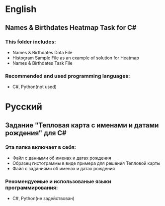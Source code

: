 # English
## Names & Birthdates Heatmap Task for C#
### This folder includes:
- Names & Birthdates Data File
- Histogram Sample File as an example of solution for Heatmap
- Names & Birthdates Task File
### Recommended and used programming languages:
- C#, Python(not used)

# Русский
## Задание "Тепловая карта с именами и датами рождения" для C#
### Эта папка включает в себя:
- Файл с данными об именах и датах рождения
- Образец гистограммы в виде примера для решения Тепловой карты
- Файл с заданиями об именах и датах рождения
### Рекомендуемые и использованые языки программирования:
- C#, Python(не задействован)
